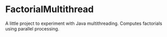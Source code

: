 # FactorialMultithread
 A little project to experiment with Java multithreading. Computes factorials using parallel processing.
